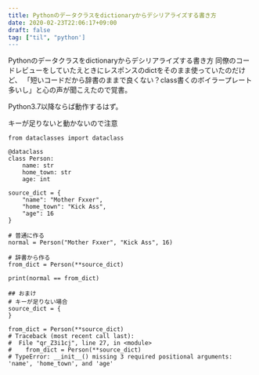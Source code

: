 ```yaml
---
title: Pythonのデータクラスをdictionaryからデシリアライズする書き方
date: 2020-02-23T22:06:17+09:00
draft: false
tag: ["til", "python']
---
```


Pythonのデータクラスをdictionaryからデシリアライズする書き方
同僚のコードレビューをしていたえときにレスポンスのdictをそのまま使っていたのだけど、
「短いコードだから辞書のままで良くない？class書くのボイラープレート多いし」と心の声が聞こえたので覚書。

Python3.7以降ならば動作するはず。

キーが足りないと動かないので注意

```
from dataclasses import dataclass

@dataclass
class Person:
    name: str
    home_town: str
    age: int

source_dict = {
    "name": "Mother Fxxer",
    "home_town": "Kick Ass",
    "age": 16
}

# 普通に作る
normal = Person("Mother Fxxer", "Kick Ass", 16)

# 辞書から作る
from_dict = Person(**source_dict)

print(normal == from_dict) 

## おまけ
# キーが足りない場合
source_dict = {
}

from_dict = Person(**source_dict)
# Traceback (most recent call last):
#  File "qr_Z3i1cj", line 27, in <module>
#    from_dict = Person(**source_dict)
# TypeError: __init__() missing 3 required positional arguments: 'name', 'home_town', and 'age'


```





